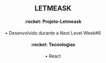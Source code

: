 <h2 align="center">
  LETMEASK
</h2>

<h4 align="center">:rocket: Projeto-Letmeask</h4>
<p align="center">• Desenvolvido durante a Next Level Week#6<p>

<h4 align="center">:rocket: Tecnologias</h4>
<p align="center">• React<p>
